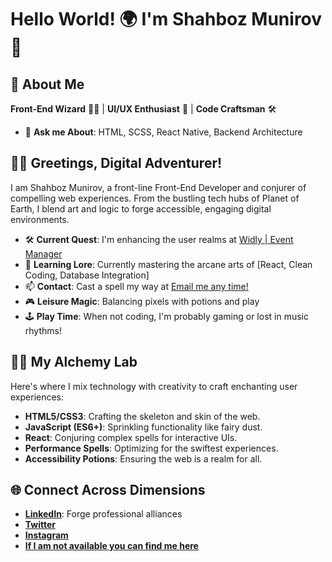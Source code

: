 # Hello World! 🌍 I'm Shahboz Munirov 🚀

## 🎨 About Me
**Front-End Wizard** 🧙‍♂️ | **UI/UX Enthusiast** 🎨 | **Code Craftsman** 🛠️
- 🚀 **Ask me About**: HTML, SCSS, React Native, Backend Architecture 

## 🧙‍♂️ Greetings, Digital Adventurer!

I am Shahboz Munirov, a front-line Front-End Developer and conjurer of compelling web experiences. From the bustling tech hubs of Planet of Earth, I blend art and logic to forge accessible, engaging digital environments.

- 🛠 **Current Quest**: I'm enhancing the user realms at [Widly | Event Manager](widly.shahbozms.uz)
- 🌱 **Learning Lore**: Currently mastering the arcane arts of [React, Clean Coding, Database Integration]
- 📫 **Contact**: Cast a spell my way at [Email me any time!](mailto:shakhbozmn@gmail.com)
- 🎮 **Leisure Magic**: Balancing pixels with potions and play
- 🕹️ **Play Time**: When not coding, I'm probably gaming or lost in music rhythms!

## 🧙‍♂️ My Alchemy Lab
Here's where I mix technology with creativity to craft enchanting user experiences:
- **HTML5/CSS3**: Crafting the skeleton and skin of the web.
- **JavaScript (ES6+)**: Sprinkling functionality like fairy dust.
- **React**: Conjuring complex spells for interactive UIs.
- **Performance Spells**: Optimizing for the swiftest experiences.
- **Accessibility Potions**: Ensuring the web is a realm for all.

## 🌐 Connect Across Dimensions
- **[LinkedIn](https://www.linkedin.com/in/shahboz-munirov-49995428b/)**: Forge professional alliances
- **[Twitter](https://twitter.com/shakhbozmn)**
- **[Instagram](https://instagram.com/shahbozms)**
- **[If I am not available you can find me here](https://steamcommunity.com/id/rtx_usa/)**
